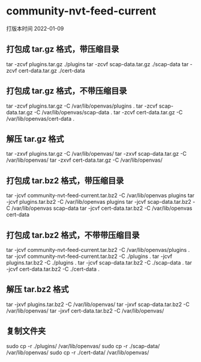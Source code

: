 # community-nvt-feed-current

打版本时间 2022-01-09

## 打包成 tar.gz 格式，带压缩目录
tar -zcvf plugins.tar.gz ./plugins
tar -zcvf scap-data.tar.gz ./scap-data
tar -zcvf cert-data.tar.gz ./cert-data

## 打包成 tar.gz 格式，不带压缩目录
tar -zcvf plugins.tar.gz -C /var/lib/openvas/plugins .
tar -zcvf scap-data.tar.gz -C /var/lib/openvas/scap-data .
tar -zcvf cert-data.tar.gz -C /var/lib/openvas/cert-data .

## 解压 tar.gz 格式
tar -zxvf plugins.tar.gz -C /var/lib/openvas/
tar -zxvf scap-data.tar.gz -C /var/lib/openvas/
tar -zxvf cert-data.tar.gz -C /var/lib/openvas/


## 打包成 tar.bz2 格式，带压缩目录
tar -jcvf community-nvt-feed-current.tar.bz2 -C /var/lib/openvas plugins 
tar -jcvf plugins.tar.bz2 -C /var/lib/openvas plugins
tar -jcvf scap-data.tar.bz2 -C /var/lib/openvas scap-data
tar -jcvf cert-data.tar.bz2 -C /var/lib/openvas cert-data


## 打包成 tar.bz2 格式，不带带压缩目录
tar -jcvf community-nvt-feed-current.tar.bz2  -C /var/lib/openvas/plugins .
tar -jcvf community-nvt-feed-current.tar.bz2  -C ./plugins .
tar -jcvf plugins.tar.bz2 -C ./plugins .
tar -jcvf scap-data.tar.bz2 -C ./scap-data .
tar -jcvf cert-data.tar.bz2 -C ./cert-data .



## 解压 tar.bz2 格式
tar -jxvf plugins.tar.bz2 -C /var/lib/openvas/
tar -jxvf scap-data.tar.bz2 -C /var/lib/openvas/
tar -jxvf cert-data.tar.bz2 -C /var/lib/openvas/

## 复制文件夹
sudo cp -r ./plugins/ /var/lib/openvas/
sudo cp -r ./scap-data/ /var/lib/openvas/
sudo cp -r ./cert-data/ /var/lib/openvas/






